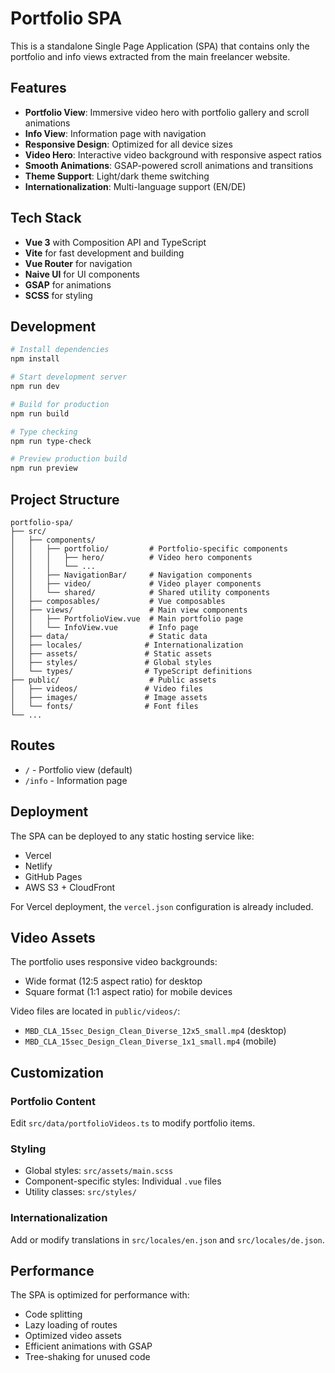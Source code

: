 # Portfolio SPA

This is a standalone Single Page Application (SPA) that contains only the portfolio and info views extracted from the main freelancer website.

## Features

- **Portfolio View**: Immersive video hero with portfolio gallery and scroll animations
- **Info View**: Information page with navigation
- **Responsive Design**: Optimized for all device sizes
- **Video Hero**: Interactive video background with responsive aspect ratios
- **Smooth Animations**: GSAP-powered scroll animations and transitions
- **Theme Support**: Light/dark theme switching
- **Internationalization**: Multi-language support (EN/DE)

## Tech Stack

- **Vue 3** with Composition API and TypeScript
- **Vite** for fast development and building
- **Vue Router** for navigation
- **Naive UI** for UI components
- **GSAP** for animations
- **SCSS** for styling

## Development

```bash
# Install dependencies
npm install

# Start development server
npm run dev

# Build for production
npm run build

# Type checking
npm run type-check

# Preview production build
npm run preview
```

## Project Structure

```
portfolio-spa/
├── src/
│   ├── components/
│   │   ├── portfolio/         # Portfolio-specific components
│   │   │   ├── hero/          # Video hero components
│   │   │   └── ...
│   │   ├── NavigationBar/     # Navigation components
│   │   ├── video/             # Video player components
│   │   └── shared/            # Shared utility components
│   ├── composables/           # Vue composables
│   ├── views/                 # Main view components
│   │   ├── PortfolioView.vue  # Main portfolio page
│   │   └── InfoView.vue       # Info page
│   ├── data/                  # Static data
│   ├── locales/              # Internationalization
│   ├── assets/               # Static assets
│   ├── styles/               # Global styles
│   └── types/                # TypeScript definitions
├── public/                    # Public assets
│   ├── videos/               # Video files
│   ├── images/               # Image assets
│   └── fonts/                # Font files
└── ...
```

## Routes

- `/` - Portfolio view (default)
- `/info` - Information page

## Deployment

The SPA can be deployed to any static hosting service like:
- Vercel
- Netlify
- GitHub Pages
- AWS S3 + CloudFront

For Vercel deployment, the `vercel.json` configuration is already included.

## Video Assets

The portfolio uses responsive video backgrounds:
- Wide format (12:5 aspect ratio) for desktop
- Square format (1:1 aspect ratio) for mobile devices

Video files are located in `public/videos/`:
- `MBD_CLA_15sec_Design_Clean_Diverse_12x5_small.mp4` (desktop)
- `MBD_CLA_15sec_Design_Clean_Diverse_1x1_small.mp4` (mobile)

## Customization

### Portfolio Content
Edit `src/data/portfolioVideos.ts` to modify portfolio items.

### Styling
- Global styles: `src/assets/main.scss`
- Component-specific styles: Individual `.vue` files
- Utility classes: `src/styles/`

### Internationalization
Add or modify translations in `src/locales/en.json` and `src/locales/de.json`.

## Performance

The SPA is optimized for performance with:
- Code splitting
- Lazy loading of routes
- Optimized video assets
- Efficient animations with GSAP
- Tree-shaking for unused code 